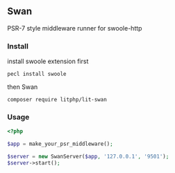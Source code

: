 ## Swan

PSR-7 style middleware runner for swoole-http

### Install

install swoole extension first

```
pecl install swoole
```
then Swan

```
composer require litphp/lit-swan
```

### Usage

```php
<?php

$app = make_your_psr_middleware();

$server = new SwanServer($app, '127.0.0.1', '9501');
$server->start();
```
